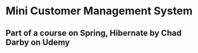 # Mini Customer Management System

## Part of a course on Spring, Hibernate by Chad Darby on Udemy

